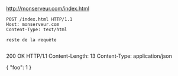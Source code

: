 http://monserveur.com/index.html

```
POST /index.html HTTP/1.1
Host: monserveur.com
Content-Type: text/html

reste de la requête


```
200 OK HTTP/1.1
Content-Length: 13
Content-Type: application/json

{
    "foo": 1
}


```

